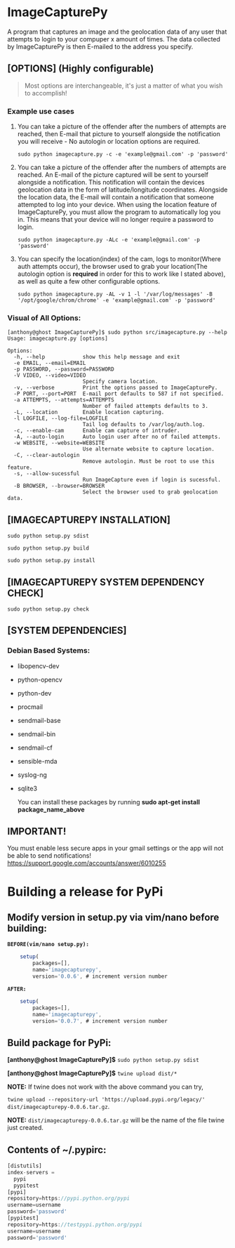 # ImageCapturePy
A program that captures an image and the geolocation data of any user that attempts to login to your compuper x amount of times. The data collected by ImageCapturePy is then E-mailed to the address you specify.

## [OPTIONS] (Highly configurable)
>Most options are interchangeable, it's just a matter of what you wish to accomplish!

### Example use cases
1) You can take a picture of the offender after the numbers of attempts are reached, then E-mail that picture to yourself alongside the notification you will receive - No autologin or location options are required.

   ```sudo python imagecapture.py -c -e 'example@gmail.com' -p 'password'```
   
2) You can take a picture of the offender after the numbers of attempts are reached. An E-mail of the picture captured will be sent to yourself alongside a notification. This notification will contain the devices geolocation data in the form of latitude/longitude coordinates. Alongside the location data, the E-mail will contain a notification that someone attempted to log into your device. When using the location feature of ImageCapturePy, you must allow the program to automatically log you in. This means that your device will no longer require a password to login.

   ```sudo python imagecapture.py -ALc -e 'example@gmail.com' -p 'password'```

3) You can specify the location(index) of the cam, logs to monitor(Where auth attempts occur), the browser used to grab your location(The autologin option is **required** in order for this to work like I stated above), as well as quite a few other configurable options.

   ```sudo python imagecapture.py -AL -v 1 -l '/var/log/messages' -B '/opt/google/chrom/chrome' -e 'example@gmail.com' -p 'password'```

### Visual of All Options:
```
[anthony@ghost ImageCapturePy]$ sudo python src/imagecapture.py --help
Usage: imagecapture.py [options]

Options:
  -h, --help            show this help message and exit
  -e EMAIL, --email=EMAIL
  -p PASSWORD, --password=PASSWORD
  -V VIDEO, --video=VIDEO
                        Specify camera location.
  -v, --verbose         Print the options passed to ImageCapturePy.
  -P PORT, --port=PORT  E-mail port defaults to 587 if not specified.
  -a ATTEMPTS, --attempts=ATTEMPTS
                        Number of failed attempts defaults to 3.
  -L, --location        Enable location capturing.
  -l LOGFILE, --log-file=LOGFILE
                        Tail log defaults to /var/log/auth.log.
  -c, --enable-cam      Enable cam capture of intruder.
  -A, --auto-login      Auto login user after no of failed attempts.
  -w WEBSITE, --website=WEBSITE
                        Use alternate website to capture location.
  -C, --clear-autologin
                        Remove autologin. Must be root to use this feature.
  -s, --allow-sucessful
                        Run ImageCapture even if login is sucessful.
  -B BROWSER, --browser=BROWSER
                        Select the browser used to grab geolocation data.
```

## [IMAGECAPTUREPY INSTALLATION]
```
sudo python setup.py sdist 
```
```
sudo python setup.py build
```
```
sudo python setup.py install
```

## [IMAGECAPTUREPY SYSTEM DEPENDENCY CHECK]
```
sudo python setup.py check
```

## [SYSTEM DEPENDENCIES]

### Debian Based Systems:

* libopencv-dev
* python-opencv
* python-dev
* procmail
* sendmail-base 
* sendmail-bin
* sendmail-cf
* sensible-mda
* syslog-ng
* sqlite3

   You can install these packages by running **sudo apt-get install package_name_above**

## IMPORTANT!
You must enable less secure apps in your gmail settings or the app will not be able to send notifications!
https://support.google.com/accounts/answer/6010255

# Building a release for PyPi

## Modify version in setup.py via vim/nano before building:
**`BEFORE(vim/nano setup.py):`**
```javascript
    setup(
        packages=[],
        name='imagecapturepy',
        version='0.0.6', # increment version number
```
**`AFTER:`**
```javascript
    setup(
        packages=[],
        name='imagecapturepy',
        version='0.0.7', # increment version number
```
## Build package for PyPi:

**[anthony@ghost ImageCapturePy]$** `sudo python setup.py sdist`
  
**[anthony@ghost ImageCapturePy]$** `twine upload dist/*`
  
**NOTE:** If twine does not work with the above command you can try,

`twine upload --repository-url 'https://upload.pypi.org/legacy/' dist/imagecapturepy-0.0.6.tar.gz`.
   
   
**NOTE:** `dist/imagecapturepy-0.0.6.tar.gz` will be the name of the file twine just created.

## Contents of ~/.pypirc:
```javascript
[distutils]
index-servers =
  pypi
  pypitest
[pypi]
repository=https://pypi.python.org/pypi
username=username
password='password'
[pypitest]
repository=https://testpypi.python.org/pypi
username=username
password='password'
```
